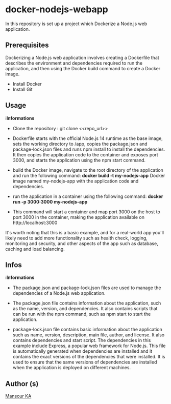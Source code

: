 # docker-nodejs-webapp
In this repository is set up a project which Dockerize a Node.js web application.


## Prerequisites
Dockerizing a Node.js web application involves creating a Dockerfile that describes the environment and dependencies required to run the application, and then using the Docker build command to create a Docker image.
- Install Docker
- Install Git 

## Usage
:information_source:**Informations**
- Clone the repository : git clone <<repo_url>>

- Dockerfile starts with the official Node.js 14 runtime as the base image, sets the working directory to /app, copies the package.json and package-lock.json files and runs npm install to install the dependencies.
It then copies the application code to the container and exposes port 3000, and starts the application using the npm start command.

- build the Docker image, navigate to the root directory of the application and run the following command:
**docker build -t my-nodejs-app**
Docker image named my-nodejs-app with the application code and dependencies.

- run the application in a container using the following command:
**docker run -p 3000:3000 my-nodejs-app**

- This command will start a container and map port 3000 on the host to port 3000 in the container, making the application available on http://localhost:3000

It's worth noting that this is a basic example, and for a real-world app you'll likely need to add more functionality such as health check, logging, monitoring and security, and other aspects of the app such as database, caching and load balancing.

## Infos
:information_source:**Informations**
- The package.json and package-lock.json files are used to manage the dependencies of a Node.js web application.

- The package.json file contains information about the application, such as the name, version, and dependencies. It also contains scripts that can be run with the npm command, such as npm start to start the application.

- package-lock.json file contains basic information about the application such as name, version, description, main file, author, and license. It also contains dependencies and start script. The dependencies in this example include Express, a popular web framework for Node.js.
This file is automatically generated when dependencies are installed and it contains the exact versions of the dependencies that were installed. It is used to ensure that the same versions of dependencies are installed when the application is deployed on different machines.

## Author (s)
[Mansour KA](https://github.com/mansourka06)

